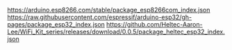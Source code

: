 https://arduino.esp8266.com/stable/package_esp8266com_index.json
https://raw.githubusercontent.com/espressif/arduino-esp32/gh-pages/package_esp32_index.json
https://github.com/Heltec-Aaron-Lee/WiFi_Kit_series/releases/download/0.0.5/package_heltec_esp32_index.json
